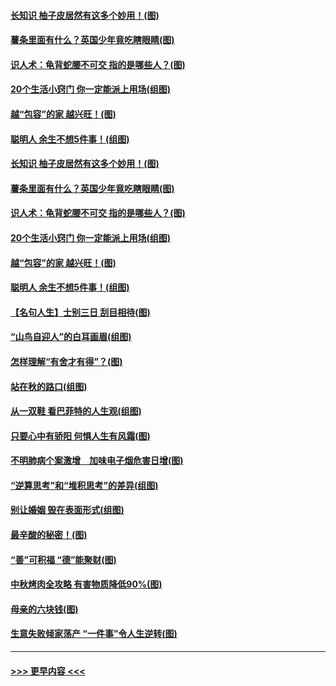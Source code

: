 #### [长知识 柚子皮居然有这多个妙用！(图)](../pages/p8/907425.md?t=09170733) 
#### [薯条里面有什么？英国少年竟吃瞎眼睛(图)](../pages/p8/907381.md?t=09170733) 
#### [识人术：龟背蛇腰不可交 指的是哪些人？(图)](../pages/p8/907503.md?t=09170733) 
#### [20个生活小窍门 你一定能派上用场(组图)](../pages/p8/907510.md?t=09170733) 
#### [越“包容”的家 越兴旺！(图)](../pages/p8/907328.md?t=09170733) 
#### [聪明人 余生不想5件事！(组图)](../pages/p8/907364.md?t=09170733) 
#### [长知识 柚子皮居然有这多个妙用！(图)](../pages/p8/907425.md?t=09170733) 
#### [薯条里面有什么？英国少年竟吃瞎眼睛(图)](../pages/p8/907381.md?t=09170733) 
#### [识人术：龟背蛇腰不可交 指的是哪些人？(图)](../pages/p8/907503.md?t=09170733) 
#### [20个生活小窍门 你一定能派上用场(组图)](../pages/p8/907510.md?t=09170733) 
#### [越“包容”的家 越兴旺！(图)](../pages/p8/907328.md?t=09170733) 
#### [聪明人 余生不想5件事！(组图)](../pages/p8/907364.md?t=09170733) 
#### [【名句人生】士别三日 刮目相待(图)](../pages/p8/906988.md?t=09170733) 
#### [“山鸟自迎人”的白耳画眉(组图)](../pages/p8/907332.md?t=09170733) 
#### [怎样理解“有舍才有得”？(图)](../pages/p8/906872.md?t=09170733) 
#### [站在秋的路口(组图)](../pages/p8/906914.md?t=09170733) 
#### [从一双鞋 看巴菲特的人生观(组图)](../pages/p8/907311.md?t=09170733) 
#### [只要心中有骄阳 何惧人生有风霜(图)](../pages/p8/907320.md?t=09170733) 
#### [不明肺病个案激增　加味电子烟危害日增(图)](../pages/p8/907307.md?t=09170733) 
#### [“逆算思考”和“堆积思考”的差异(组图)](../pages/p8/907229.md?t=09170733) 
#### [别让婚姻 毁在表面形式(组图)](../pages/p8/907118.md?t=09170733) 
#### [最辛酸的秘密！(图)](../pages/p8/906327.md?t=09170733) 
#### [“善”可积福 “德”能聚财(图)](../pages/p8/906906.md?t=09170733) 
#### [中秋烤肉全攻略 有害物质降低90%(图)](../pages/p8/907227.md?t=09170733) 
#### [母亲的六块钱(图)](../pages/p8/907107.md?t=09170733) 
#### [生意失败倾家荡产 “一件事”令人生逆转(图)](../pages/p8/907101.md?t=09170733) 

----
#### [ >>> 更早内容 <<< ](../indexes/p8-earlier.md)

